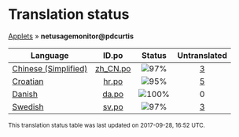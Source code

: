 # Translation status
[Applets](../../README.md) &#187; **netusagemonitor@pdcurtis**

Language | ID.po | Status | Untranslated
---------|:--:|:------:|:-----------:
[Chinese (Simplified)](../../language-status/zh_CN.md) | [zh_CN.po](po/zh_CN.po) | ![97%](http://progressed.io/bar/97) | [3](untranslated-po/zh_CN.md)
[Croatian](../../language-status/hr.md) | [hr.po](po/hr.po) | ![95%](http://progressed.io/bar/95) | [5](untranslated-po/hr.md)
[Danish](../../language-status/da.md) | [da.po](po/da.po) | ![100%](http://progressed.io/bar/100) | 0
[Swedish](../../language-status/sv.md) | [sv.po](po/sv.po) | ![97%](http://progressed.io/bar/97) | [3](untranslated-po/sv.md)

<sup>This translation status table was last updated on 2017-09-28, 16:52 UTC.</sup>
